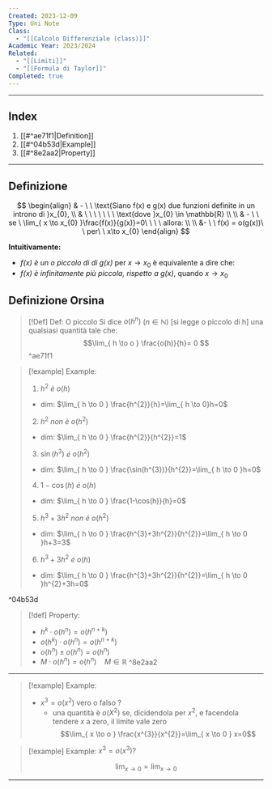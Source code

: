 ```yaml
---
Created: 2023-12-09
Type: Uni Note
Class:
  - "[[Calcolo Differenziale (class)]]"
Academic Year: 2023/2024
Related:
  - "[[Limiti]]"
  - "[[Formula di Taylor]]"
Completed: true
---
```

---
## Index
1. [[#^ae71f1|Definition]]
2. [[#^04b53d|Example]]
3. [[#^8e2aa2|Property]]

---
## Definizione

$$
\begin{align}
& - \ \ \text{Siano f(x) e g(x) due funzioni definite in un introno di }x_{0}, \\ 
& \ \ \ \ \ \  \ \text{dove }x_{0} \in \mathbb{R} \\ \\
& - \ \ se \ \lim_{ x \to x_{0} }\frac{f(x)}{g(x)}=0\ \ \ \ allora: \\ \\
&- \ \ f(x) = o(g(x))\ \ per\ \ x\to x_{0}  
\end{align}
$$

**Intuitivamente:**
- *f(x) è un o piccolo di di g(x)*  per $x\to x_{0}$ è equivalente a dire che:
- *f(x) è infinitamente più piccola, rispetto a g(x)*, quando $x\to x_{0}$


## Definizione Orsina

>[!Def] Def: O piccolo 
> Si dice $o(h^n)$ ($n\in\mathbb{N}$) \[si legge o piccolo di h\] una qualsiasi quantità tale che:
> $$\lim_{ h \to o } \frac{o(h)}{h}= 0 $$
^ae71f1

>[!example] Example:
>1. $h^{2}$ *è* $o(h)$
>	- dim: $\lim_{ h \to 0 } \frac{h^{2}}{h}=\lim_{ h \to 0}h=0$
>2. $h^{2}$ *non è* $o(h^{2})$
>	- dim: $\lim_{ h \to 0 } \frac{h^{2}}{h^{2}}=1$
>3. $\sin(h^{3})$ *é* $o(h^{2})$
>	- dim: $\lim_{ h \to 0 } \frac{\sin(h^{3})}{h^{2}}=\lim_{ h \to 0 }h=0$
>4. $1-\cos(h)$ *é* $o(h)$
>	- dim: $\lim_{ h \to 0 } \frac{1-\cos(h)}{h}=0$
>5. $h^{3}+3h^{2}$ *non é* $o(h^{2})$
>	- dim: $\lim_{ h \to 0 } \frac{h^{3}+3h^{2}}{h^{2}}=\lim_{ h \to 0 }h+3=3$
>6. $h^{3}+3h^{2}$ *é* $o(h)$
>	- dim: $\lim_{ h \to 0 } \frac{h^{3}+3h^{2}}{h^{2}}=\lim_{ h \to 0 }h^{2}+3h=0$
>	 
^04b53d

>[!def] Property:
>- $h^{k}\cdot o(h^{n})=o(h^{n+k})$
>- $o(h^{k})\cdot o(h^{n})=o(h^{n+k})$
>- $o(h^{n})\pm o(h^{n})=o(h^{n})$
>- $M\cdot o(h^{n})=o(h^{n})\ \ \ \ M\in\mathbb{R}$
^8e2aa2

---

>[!example] Example:
>- $x^{3}=o(x^{2})$ vero o falso ?
>	- una quantità è $o(X^{2})$ se, dicidendola per $x^{2}$, e facendola tendere
>	$x$ a zero, il limite vale zero
>	$$\lim_{ x \to o } \frac{x^{3}}{x^{2}}=\lim_{ x \to 0 } x=0$$

>[!example] Example:
>$x^{3}=o(x^{3})?$
>
>$$
>\lim_{ x \to 0 } =\lim_{ x \to 0 }
>$$ 

---